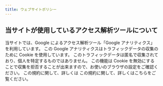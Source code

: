 ```yaml
---
title: ウェブサイトポリシー
---
```


## 当サイトが使用しているアクセス解析ツールについて

当サイトでは、Google によるアクセス解析ツール「Google アナリティクス」を利用しています。 この Google アナリティクスはトラフィックデータの収集のために Cookie を使用しています。 このトラフィックデータは匿名で収集されており、個人を特定するものではありません。 この機能は Cookie を無効にすることで収集を拒否することが出来ますので、お使いのブラウザの設定をご確認ください。 この規約に関して、詳しくは この規約に関して、詳しくはこちらをご覧ください。
